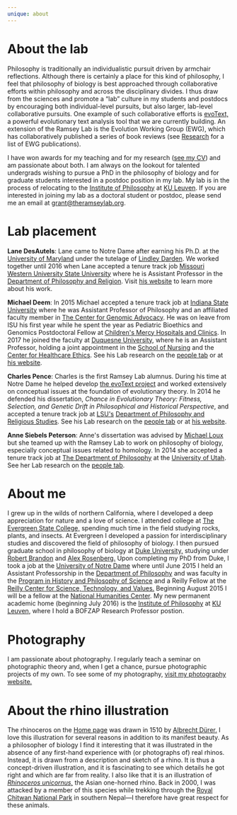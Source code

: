 ```yaml
---
unique: about
---
```


# About the lab

Philosophy is traditionally an individualistic pursuit driven by armchair reflections. Although there is certainly a place for this kind of philosophy, I feel that philosophy of biology is best approached through collaborative efforts within philosophy and across the disciplinary divides. I thus draw from the sciences and promote a “lab” culture in my students and postdocs by encouraging both individual-level pursuits, but also larger, lab-level collaborative pursuits. One example of such collaborative efforts is [evoText,](http://www.evotext.org/) a powerful evolutionary text analysis tool that we are currently building. An extension of the Ramsey Lab is the Evolution Working Group (EWG), which has collaboratively published a series of book reviews (see [Research](/research.html) for a list of EWG publications).

I have won awards for my teaching and for my research ([see my CV](/ramsey-cv.pdf)) and am passionate about both. I am always on the lookout for talented undergrads wishing to pursue a PhD in the philosophy of biology and for graduate students interested in a postdoc position in my lab. My lab is in the process of relocating to the [Institute of Philosophy](http://hiw.kuleuven.be/eng) at [KU Leuven](http://www.kuleuven.be/english). If you are interested in joining my lab as a doctoral student or postdoc, please send me an email at <grant@theramseylab.org>. 


# Lab placement

**Lane DesAutels**: Lane came to Notre Dame after earning his Ph.D. at the [University of Maryland](http://www.umd.edu) under the tutelage of [Lindley Darden](http://faculty.philosophy.umd.edu/LDarden/). We worked together until 2016 when Lane accepted a tenure track job [Missouri Western University State University](https://www.missouriwestern.edu) where he is Assistant Professor in the [Department of Philosophy and Religion](https://www.missouriwestern.edu/pr/facultystaff-directory/). Visit [his website](https://lanedesautels.com) to learn more about his work.

**Michael Deem**: In 2015 Michael accepted a tenure track job at [Indiana State University](http://cms.indstate.edu) where he was Assistant Professor of Philosophy and an affiliated faculty member in [The Center for Genomic Advocacy](http://www.unboundedpossibilities.com/the-center-for-genomic-advocacy.aspx). He was on leave from ISU his first year while he spent the year as Pediatric Bioethics and Genomics Postdoctoral Fellow at [Children's Mercy Hospitals and Clinics](http://www.childrensmercy.org). In 2017 he joined the faculty at [Duquesne University](http://www.duq.edu), where he is an Assistant Professor, holding a joint appointment in the [School of Nursing](http://www.duq.edu/academics/schools/nursing) and the [Center for Healthcare Ethics](http://www.duq.edu/academics/schools/liberal-arts/centers/center-for-healthcare-ethics). See his Lab research on the [people tab](http://www.theramseylab.org/people) or at [his website](http://mjdeem.weebly.com).

**Charles Pence**: Charles is the first Ramsey Lab alumnus. During his time at Notre Dame he helped develop [the evoText project](http://www.evotext.org) and worked extensively on conceptual issues at the foundation of evolutionary theory. In 2014 he defended his dissertation, _Chance in Evolutionary Theory: Fitness, Selection, and Genetic Drift in Philosophical and Historical Perspective_, and accepted a tenure track job at [LSU's](http://www.lsu.edu) [Department of Philosophy and Religious Studies](http://uiswcmsweb.prod.lsu.edu/hss/prs/). See his Lab research on the [people tab](http://www.theramseylab.org/people) or at [his website](http://www.charlespence.net).

**Anne Siebels Peterson**: Anne's dissertation was advised by [Michael Loux](http://philosophy.nd.edu/people/michael-loux/) but she teamed up with the  Ramsey Lab to work on philosophy of biology, especially conceptual issues related to homology. In 2014 she accepted a tenure track job at [The Department of Philosophy](http://philosophy.utah.edu) at the [University of Utah](http://www.utah.edu). See her Lab research on the [people tab](http://www.theramseylab.org/people).

# About me

I grew up in the wilds of northern California, where I developed a deep appreciation for nature and a love of science. I attended college at [The Evergreen State College,](http://www.evergreen.edu/) spending much time in the field studying rocks, plants, and insects. At Evergreen I developed a passion for interdisciplinary studies and discovered the field of philosophy of biology. I then pursued graduate school in philosophy of biology at [Duke University,](http://www.duke.edu) studying under [Robert Brandon](https://fds.duke.edu/db/aas/Philosophy/rbrandon) and [Alex Rosenberg.](http://people.duke.edu/~alexrose/) Upon completing my PhD from Duke, I took a job at the [University of Notre Dame](http://www.nd.edu/) where until June 2015 I held an Assistant Professorship in the [Department of Philosophy](http://philosophy.nd.edu/) and was faculty in the [Program in History and Philosophy of Science](http://reilly.nd.edu/history-and-philosophy-of-science/) and a Reilly Fellow at the [Reilly Center for Science, Technology, and Values.](http://reilly.nd.edu) Beginning August 2015 I will be a fellow at the [National Humanities Center](http://nationalhumanitiescenter.org). My new permanent academic home (beginning July 2016) is the [Institute of Philosophy](http://hiw.kuleuven.be/eng) at [KU Leuven](http://www.kuleuven.be/english), where I hold a BOFZAP Research Professor postion. 


# Photography

I am passionate about photography. I regularly teach a seminar on photographic theory and, when I get a chance, pursue photographic projects of my own. To see some of my photography, [visit my photography website.](http://www.grantramsey.com/)


# About the rhino illustration

The rhinoceros on the [Home page](/) was drawn in 1510 by [Albrecht Dürer.](https://en.wikipedia.org/wiki/Albrecht_D%C3%BCrer) I love this illustration for several reasons in addition to its manifest beauty. As a philosopher of biology I find it interesting that it was illustrated in the absence of any first-hand experience with (or photographs of) real rhinos. Instead, it is drawn from a description and sketch of a rhino. It is thus a concept-driven illustration, and it is fascinating to see which details  he got right and which are far from reality. I also like that it is an illustration of [_Rhinoceros unicornus,_](https://en.wikipedia.org/wiki/Indian_Rhinoceros) the Asian one-horned rhino. Back in 2000, I was attacked by a member of this species while trekking through the [Royal Chitwan National Park](https://en.wikipedia.org/wiki/Chitwan_National_Park) in southern Nepal—I therefore have great respect for these animals.

